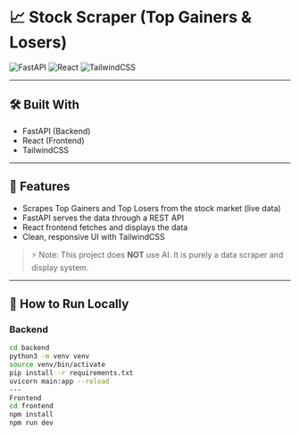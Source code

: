 # 📈 Stock Scraper (Top Gainers & Losers)

![FastAPI](https://img.shields.io/badge/FastAPI-005571?style=for-the-badge&logo=fastapi)
![React](https://img.shields.io/badge/React-20232A?style=for-the-badge&logo=react)
![TailwindCSS](https://img.shields.io/badge/TailwindCSS-06B6D4?style=for-the-badge&logo=tailwindcss)

---

## 🛠️ Built With
- FastAPI (Backend)
- React (Frontend)
- TailwindCSS

---

## 🚀 Features
- Scrapes Top Gainers and Top Losers from the stock market (live data)
- FastAPI serves the data through a REST API
- React frontend fetches and displays the data
- Clean, responsive UI with TailwindCSS

> ⚡ Note: This project does **NOT** use AI. It is purely a data scraper and display system.


---

## 📂 How to Run Locally

### Backend
```bash
cd backend
python3 -m venv venv
source venv/bin/activate
pip install -r requirements.txt
uvicorn main:app --reload
---
Frontend
cd frontend
npm install
npm run dev
